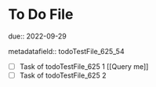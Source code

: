 # To Do File

due:: 2022-09-29

metadatafield:: todoTestFile_625\_54

- [ ] Task of todoTestFile_625 1 [[Query me]]
- [ ] Task of todoTestFile_625 2
